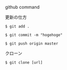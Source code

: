 github command

更新の仕方

`$ git add .`

`$ git commit -m "hogehoge"`

`$ git push origin master`

クローン

`$ git clone [url]`


